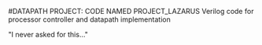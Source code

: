 #DATAPATH PROJECT: CODE NAMED PROJECT_LAZARUS
Verilog code for processor controller and datapath implementation

"I never asked for this..."
